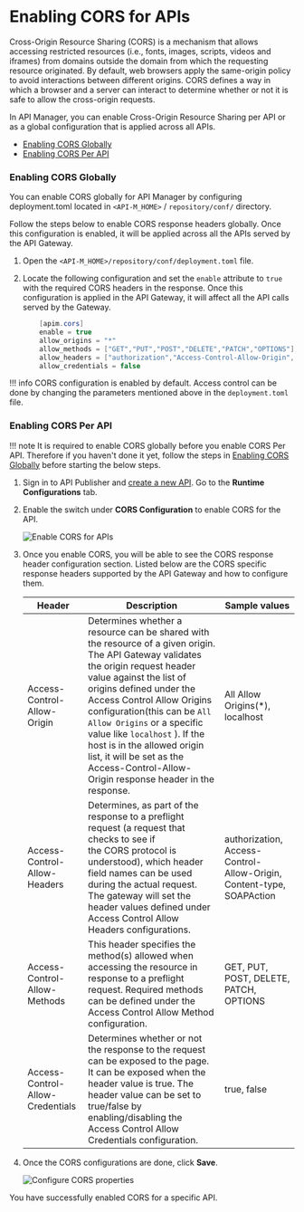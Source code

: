 # Enabling CORS for APIs

Cross-Origin Resource Sharing (CORS) is a mechanism that allows accessing restricted resources (i.e., fonts, images, scripts, videos and iframes) from domains outside the domain from which the requesting resource originated. By default, web browsers apply the same-origin policy to avoid interactions between different origins. CORS defines a way in which a browser and a server can interact to determine whether or not it is safe to allow the cross-origin requests.

In API Manager, you can enable Cross-Origin Resource Sharing per API or as a global configuration that is applied across all APIs.

-   [Enabling CORS Globally](#EnablingCORSGlobally)
-   [Enabling CORS Per API](#EnablingCORSPerAPI)

<a name="EnablingCORSGlobally"></a>
### Enabling CORS Globally

You can enable CORS globally for API Manager by configuring deployment.toml located in `<API-M_HOME>` / `repository/conf/` directory.

Follow the steps below to enable CORS response headers globally. Once this configuration is enabled, it will be applied across all the APIs served by the API Gateway.

1.  Open the `<API-M_HOME>/repository/conf/deployment.toml` file.
2.  Locate the following configuration and set the `enable` attribute to `true` with the required CORS headers in the response. Once this configuration is applied in the API Gateway, it will affect all the API calls served by the Gateway.

    ``` java
        [apim.cors]
        enable = true
        allow_origins = "*"
        allow_methods = ["GET","PUT","POST","DELETE","PATCH","OPTIONS"]
        allow_headers = ["authorization","Access-Control-Allow-Origin","Content-Type","SOAPAction"]
        allow_credentials = false
    ```

!!! info
    CORS configuration is enabled by default. Access control can be done by changing the parameters mentioned above in the `deployment.toml` file.

<a name="EnablingCORSPerAPI"></a>
### Enabling CORS Per API

!!! note
    It is required to enable CORS globally before you enable CORS Per API. Therefore if you haven't done it yet, follow the steps in [Enabling CORS Globally](#EnablingCORSforAPIs-EnablingCORSGlobally) before starting the below steps.


1.  Sign in to API Publisher and [create a new API](../../../DesignAPI/CreateAPI/create-a-rest-api/). Go to the **Runtime Configurations** tab.

2.  Enable the switch under **CORS Configuration** to enable CORS for the API.
    <html>
     <head>
     </head>
     <body>
     <img src="../../../../assets/img/Learn/enable-cors.png" alt="Enable CORS for APIs" title="Enable CORS for APIs"/>
     </body>
     </html>

3.  Once you enable CORS, you will be able to see the CORS response header configuration section. Listed below are the CORS specific response headers supported by the API Gateway and how to configure them.

    | Header                           | Description                                                                                                                                                                                                                                                                                                                                                                                                                                                                                         | Sample values                                                        |
    |----------------------------------|-----------------------------------------------------------------------------------------------------------------------------------------------------------------------------------------------------------------------------------------------------------------------------------------------------------------------------------------------------------------------------------------------------------------------------------------------------------------------------------------------------|----------------------------------------------------------------------|
    | Access-Control-Allow-Origin      | Determines whether a resource can be shared with the resource of a given origin. The API Gateway validates the origin request header value against the list of origins defined under the Access Control Allow Origins configuration(this can be `All Allow Origins` or a specific value like `localhost` ). If the host is in the allowed origin list, it will be set as the Access-Control-Allow-Origin response header in the response. | All Allow Origins(\*), localhost                                     |
    | Access-Control-Allow-Headers     | Determines, as part of the response to a preflight request (a request that checks to see if the CORS protocol is understood), which header field names can be used during the actual request. The gateway will set the header values defined under Access Control Allow Headers configurations.                                                                                                                                                                                                     | authorization, Access-Control-Allow-Origin, Content-type, SOAPAction |
    | Access-Control-Allow-Methods     | This header specifies the method(s) allowed when accessing the resource in response to a preflight request. Required methods can be defined under the Access Control Allow Method configuration.                                                                                                                                                                                                                                                                                                    | GET, PUT, POST, DELETE, PATCH, OPTIONS                               |
    | Access-Control-Allow-Credentials | Determines whether or not the response to the request can be exposed to the page. It can be exposed when the header value is true. The header value can be set to true/false by enabling/disabling the Access Control Allow Credentials configuration.                                                                                                                                                                                                                                              | true, false                                                          |

8.  Once the CORS configurations are done, click **Save**.
    <html>
     <head>
     </head>
     <body>
     <img src="../../../../assets/img/Learn/configure-cors-properties.png" alt="Configure CORS properties" title="Configure CORS properties"/>
     </body>
     </html>

You have successfully enabled CORS for a specific API.


